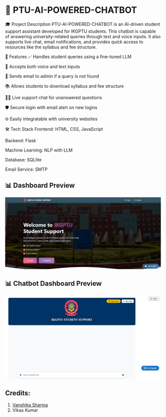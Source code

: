 # 🧠 PTU-AI-POWERED-CHATBOT

🎓 Project Description
PTU-AI-POWERED-CHATBOT is an AI-driven student support assistant developed for IKGPTU students. This chatbot is capable of answering university-related queries through text and voice inputs. It also supports live chat, email notifications, and provides quick access to resources like the syllabus and fee structure.

🚀 Features
✅ Handles student queries using a fine-tuned LLM

🎤 Accepts both voice and text inputs

📩 Sends email to admin if a query is not found

📚 Allows students to download syllabus and fee structure

🧑‍💻 Live support chat for unanswered questions

🛡️ Secure login with email alert on new logins

🌐 Easily integratable with university websites

🛠️ Tech Stack
Frontend: HTML, CSS, JavaScript

Backend: Flask

Machine Learning: NLP with LLM

Database: SQLlite

Email Service: SMTP

## 📊 Dashboard Preview

![Dashboard Screenshot](repo/website%20ui.jpg)

## 📊 Chatbot Dashboard Preview

![Dashboard Screenshot](repo/chatbot1.jpg)


## Credits:

1. [Vanshika Sharma](https://github.com/Vanshika1007)
2. Vikas Kumar

